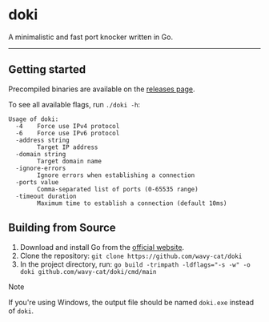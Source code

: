 # doki

A minimalistic and fast port knocker written in Go.

---

## Getting started

Precompiled binaries are available on the [releases page](https://github.com/wavy-cat/doki/releases).

To see all available flags, run `./doki -h`:

```
Usage of doki:
  -4    Force use IPv4 protocol
  -6    Force use IPv6 protocol
  -address string
        Target IP address
  -domain string
        Target domain name
  -ignore-errors
        Ignore errors when establishing a connection
  -ports value
        Comma-separated list of ports (0-65535 range)
  -timeout duration
        Maximum time to establish a connection (default 10ms)
```

## Building from Source

1. Download and install Go from the [official website](https://go.dev/dl/).
2. Clone the repository: `git clone https://github.com/wavy-cat/doki`
3. In the project directory, run: `go build -trimpath -ldflags="-s -w" -o doki github.com/wavy-cat/doki/cmd/main`

> [!NOTE]
> If you're using Windows, the output file should be named `doki.exe` instead of `doki`.